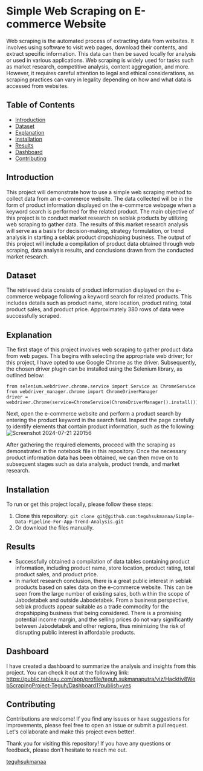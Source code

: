# Simple Web Scraping on E-commerce Website
Web scraping is the automated process of extracting data from websites. It involves using software to visit web pages, download their contents, and extract specific information. This data can then be saved locally for analysis or used in various applications. Web scraping is widely used for tasks such as market research, competitive analysis, content aggregation, and more. However, it requires careful attention to legal and ethical considerations, as scraping practices can vary in legality depending on how and what data is accessed from websites.

## Table of Contents
- [Introduction](#introduction)
- [Dataset](#dataset)
- [Explanation](#explanation)
- [Installation](#installation)
- [Results](#results)
- [Dashboard](#dashboard)
- [Contributing](#contributing)

## Introduction
This project will demonstrate how to use a simple web scraping method to collect data from an e-commerce website. The data collected will be in the form of product information displayed on the e-commerce webpage when a keyword search is performed for the related product. The main objective of this project is to conduct market research on seblak products by utilizing web scraping to gather data. The results of this market research analysis will serve as a basis for decision-making, strategy formulation, or trend analysis in starting a seblak product dropshipping business. The output of this project will include a compilation of product data obtained through web scraping, data analysis results, and conclusions drawn from the conducted market research.

## Dataset
The retrieved data consists of product information displayed on the e-commerce webpage following a keyword search for related products. This includes details such as product name, store location, product rating, total product sales, and product price. Approximately 380 rows of data were successfully scraped.

## Explanation
The first stage of this project involves web scraping to gather product data from web pages. This begins with selecting the appropriate web driver; for this project, I have opted to use Google Chrome as the driver. Subsequently, the chosen driver plugin can be installed using the Selenium library, as outlined below:
```
from selenium.webdriver.chrome.service import Service as ChromeService
from webdriver_manager.chrome import ChromeDriverManager
driver = webdriver.Chrome(service=ChromeService(ChromeDriverManager().install()))
```
Next, open the e-commerce website and perform a product search by entering the product keyword in the search field. Inspect the page carefully to identify elements that contain product information, such as the following:
![Screenshot 2024-07-21 220156](https://github.com/user-attachments/assets/d333b80e-9ced-4f88-9848-f3f6cae09fdb)

After gathering the required elements, proceed with the scraping as demonstrated in the notebook file in this repository. Once the necessary product information data has been obtained, we can then move on to subsequent stages such as data analysis, product trends, and market research.

## Installation
To run or get this project locally, please follow these steps:
1. Clone this repository: `git clone git@github.com:teguhsukmanaa/Simple-Data-Pipeline-For-App-Trend-Analysis.git`
2. Or download the files manually.

## Results
- Successfully obtained a compilation of data tables containing product information, including product name, store location, product rating, total product sales, and product price.
- In market research conclusion, there is a great public interest in seblak products based on sales data on the e-commerce website. This can be seen from the large number of existing sales, both within the scope of Jabodetabek and outside Jabodetabek. From a business perspective, seblak products appear suitable as a trade commodity for the dropshipping business that being considered. There is a promising potential income margin, and the selling prices do not vary significantly between Jabodetabek and other regions, thus minimizing the risk of disrupting public interest in affordable products.

## Dashboard
I have created a dashboard to summarize the analysis and insights from this project. You can check it out at the following link:
https://public.tableau.com/app/profile/teguh.sukmanaputra/viz/Hacktiv8WebScrapingProject-Teguh/Dashboard1?publish=yes 

## Contributing
Contributions are welcome! If you find any issues or have suggestions for improvements, please feel free to open an issue or submit a pull request. Let's collaborate and make this project even better!.

Thank you for visiting this repository! If you have any questions or feedback, please don't hesitate to reach me out.


[teguhsukmanaa](https://github.com/teguhsukmanaa)
